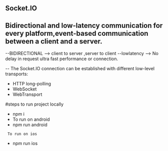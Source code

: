 ## Socket.IO

## Bidirectional and low-latency communication for every platform,event-based communication between a client and a server.

--BIDIRECTIONAL --> client to server ,server to client
--lowlatency --> No delay in request ultra fast performance or connection.

-- The Socket.IO connection can be established with different low-level transports:

- HTTP long-polling
- WebSocket
- WebTransport

#steps to run project locally

- npm i
- To run on android
- npm run android

` To run on ios`

- npm run ios
